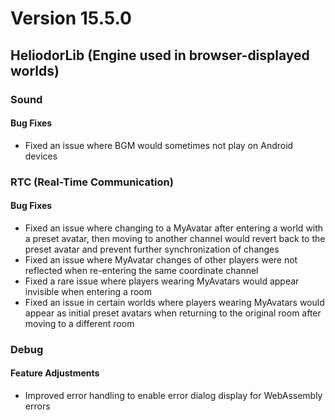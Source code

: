 # Version 15.5.0

## HeliodorLib (Engine used in browser-displayed worlds)

### Sound
#### Bug Fixes
- Fixed an issue where BGM would sometimes not play on Android devices

### RTC (Real-Time Communication)
#### Bug Fixes
- Fixed an issue where changing to a MyAvatar after entering a world with a preset avatar, then moving to another channel would revert back to the preset avatar and prevent further synchronization of changes
- Fixed an issue where MyAvatar changes of other players were not reflected when re-entering the same coordinate channel
- Fixed a rare issue where players wearing MyAvatars would appear invisible when entering a room
- Fixed an issue in certain worlds where players wearing MyAvatars would appear as initial preset avatars when returning to the original room after moving to a different room

### Debug
#### Feature Adjustments
- Improved error handling to enable error dialog display for WebAssembly errors
